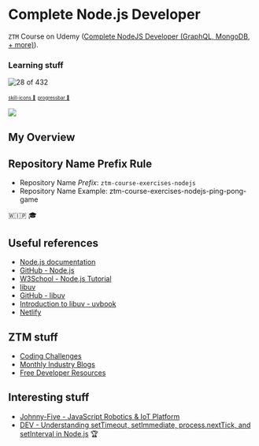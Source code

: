 # Complete Node.js Developer

`ZTM` Course on Udemy ([Complete NodeJS Developer (GraphQL, MongoDB, + more)](https://www.udemy.com/course/complete-nodejs-developer-zero-to-mastery)).

### Learning stuff

![28 of 432](https://progress-bar.xyz/7/?title=progress)

<sub><sup><a href="https://github.com/tandpfun/skill-icons">skill-icons 🌟</a></sup></sub>
<sub><sup><a href="https://github.com/guibranco/progressbar">progressbar 🌟</a></sup></sub>

<p align="left">
  <a href="https://skillicons.dev">
    <img src="https://skillicons.dev/icons?i=vscode,git,nodejs,docker,npm,mongodb,graphql,netlify&perline=4" />
  </a>
</p>

## My Overview

## Repository Name Prefix Rule

- Repository Name *Prefix*: `ztm-course-exercises-nodejs`
- Repository Name Example: ztm-course-exercises-nodejs-ping-pong-game

🇼🇮🇵 🎓

## Useful references

- [Node.js documentation](https://nodejs.org/docs/latest/api/)
- [GitHub - Node.js](https://github.com/nodejs/node)
- [W3School - Node.js Tutorial](https://www.w3schools.com/nodejs/)
- [libuv](https://libuv.org/)
- [GitHub - libuv](https://github.com/libuv/libuv)
- [Introduction to libuv - uvbook](https://nikhilm.github.io/uvbook/)
- [Netlify](https://www.netlify.com/)

## ZTM stuff

- [Coding Challenges](https://zerotomastery.io/community/coding-challenges/)
- [Monthly Industry Blogs](https://zerotomastery.io/blog/)
- [Free Developer Resources](https://zerotomastery.io/resources/)

## Interesting stuff

- [Johnny-Five - JavaScript Robotics & IoT Platform](https://johnny-five.io/)
- [DEV - Understanding setTimeout, setImmediate, process.nextTick, and setInterval in Node.js](https://dev.to/rajusaha/understanding-settimeout-setimmediate-processnexttick-and-setinterval-in-nodejs-1ngc) 🏆
